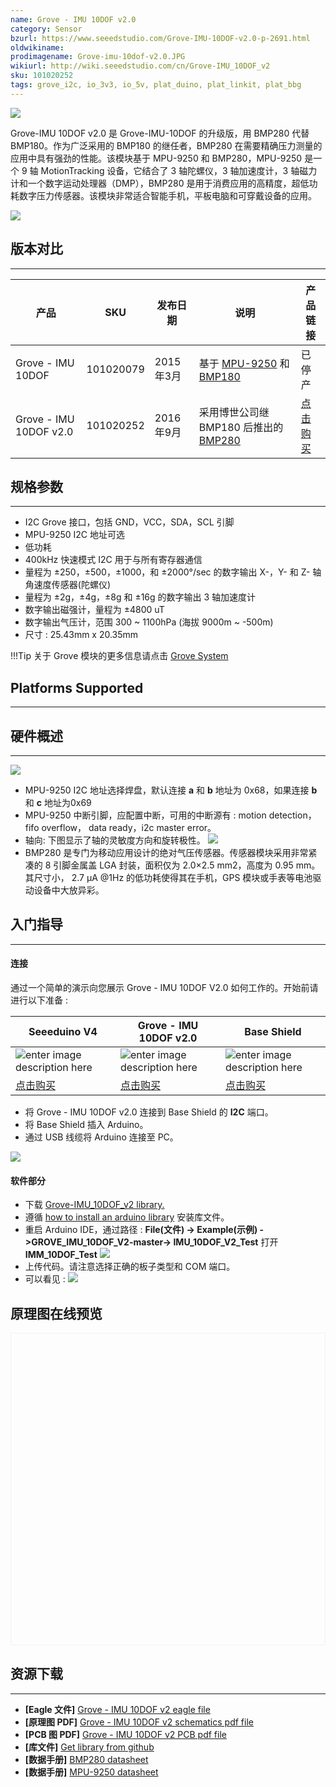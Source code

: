 ```yaml
---
name: Grove - IMU 10DOF v2.0
category: Sensor
bzurl: https://www.seeedstudio.com/Grove-IMU-10DOF-v2.0-p-2691.html
oldwikiname:
prodimagename: Grove-imu-10dof-v2.0.JPG
wikiurl: http://wiki.seeedstudio.com/cn/Grove-IMU_10DOF_v2
sku: 101020252
tags: grove_i2c, io_3v3, io_5v, plat_duino, plat_linkit, plat_bbg
---
```


![](https://github.com/SeeedDocument/Grove-IMU_10DOF_v2.0/raw/master/img/Grove-imu-10dof-v2.0.jpg)

Grove-IMU 10DOF v2.0 是 Grove-IMU-10DOF 的升级版，用 BMP280 代替 BMP180。作为广泛采用的 BMP180 的继任者，BMP280 在需要精确压力测量的应用中具有强劲的性能。该模块基于 MPU-9250 和 BMP280，MPU-9250 是一个 9 轴 MotionTracking 设备，它结合了 3 轴陀螺仪，3 轴加速度计，3 轴磁力计和一个数字运动处理器（DMP），BMP280 是用于消费应用的高精度，超低功耗数字压力传感器。该模块非常适合智能手机，平板电脑和可穿戴设备的应用。

[![](https://github.com/SeeedDocument/wiki_chinese/raw/master/docs/images/click_to_buy.PNG)](https://item.taobao.com/item.htm?spm=a230r.1.14.15.653c372dvP1Ko9&id=546828485726&ns=1&abbucket=1#detail)

## 版本对比
----
| 产品                | SKU       | 发布日期  | 说明                                | 产品链接 |
|------------------------|-----------|----------------|--------------------------------------------|---------------|
| Grove - IMU 10DOF      | 101020079 | 2015年3月     | 基于 [MPU-9250](https://raw.githubusercontent.com/SeeedDocument/Grove-IMU_10DOF/master/res/MPU-9250A_Product_Specification.pdf) 和 [BMP180](https://raw.githubusercontent.com/SeeedDocument/Grove-IMU_10DOF/master/res/BMP180.pdf)      | 已停产           |
| Grove - IMU 10DOF v2.0 | 101020252 | 2016年9月 | 采用博世公司继 BMP180 后推出的 [BMP280](https://raw.githubusercontent.com/SeeedDocument/Grove-Barometer_Sensor-BMP280/master/res/Grove-Barometer_Sensor-BMP280-BMP280-DS001-12_Datasheet.pdf)| [点击购买](https://item.taobao.com/item.htm?spm=a230r.1.14.15.653c372dvP1Ko9&id=546828485726&ns=1&abbucket=1#detail)   |


## 规格参数
-------------

-   I2C Grove 接口，包括 GND，VCC，SDA，SCL 引脚
-   MPU-9250 I2C 地址可选
-   低功耗
-   400kHz 快速模式 I2C 用于与所有寄存器通信
-   量程为 ±250，±500，±1000，和 ±2000°/sec 的数字输出 X-，Y- 和 Z- 轴角速度传感器(陀螺仪)
-   量程为 ±2g，±4g，±8g 和 ±16g 的数字输出 3 轴加速度计
-   数字输出磁强计，量程为 ±4800 uT
-   数字输出气压计，范围 300 ~ 1100hPa (海拔 9000m ~ -500m)
-   尺寸 : 25.43mm x 20.35mm

!!!Tip
    关于 Grove 模块的更多信息请点击 [Grove System](http://wiki.seeedstudio.com/cn/Grove_System/)

## Platforms Supported
-------------------

## 硬件概述
------------------
![](https://github.com/SeeedDocument/Grove-IMU_10DOF_v2.0/raw/master/img/hardware.jpg)


-  MPU-9250 I2C 地址选择焊盘，默认连接 **a** 和 **b** 地址为 0x68，如果连接 **b** 和 **c** 地址为0x69
-  MPU-9250 中断引脚，应配置中断，可用的中断源有 :  motion detection，fifo overflow， data ready，i2c master error。
- 轴向:
下图显示了轴的灵敏度方向和旋转极性。
![](https://raw.githubusercontent.com/SeeedDocument/Grove-IMU_10DOF/master/img/Imu-10dof-dir-axes.png)
- BMP280 是专门为移动应用设计的绝对气压传感器。传感器模块采用非常紧凑的 8 引脚金属盖 LGA 封装，面积仅为 2.0×2.5 mm2，高度为 0.95 mm。其尺寸小， 2.7 μA @1Hz 的低功耗使得其在手机，GPS 模块或手表等电池驱动设备中大放异彩。

## 入门指导
-----

#### 连接

通过一个简单的演示向您展示 Grove - IMU 10DOF V2.0 如何工作的。开始前请进行以下准备 :

| Seeeduino V4 | Grove - IMU 10DOF v2.0 | Base Shield |
|--------------|----------------------|-----------------|
|![enter image description here](https://raw.githubusercontent.com/SeeedDocument/Grove_Light_Sensor/master/images/gs_1.jpg)|![enter image description here](https://github.com/SeeedDocument/Grove-IMU_10DOF_v2.0/raw/master/img/Grove-imu-10dof-v2.0_s.jpg)|![enter image description here](https://raw.githubusercontent.com/SeeedDocument/Grove_Light_Sensor/master/images/gs_4.jpg)|
|[点击购买](https://item.taobao.com/item.htm?spm=a1z10.3-c.w4002-11172317909.9.3b475e0Rof5cH&id=45721222112)|[点击购买](https://item.taobao.com/item.htm?spm=a230r.1.14.15.653c372dvP1Ko9&id=546828485726&ns=1&abbucket=1#detail)|[点击购买](https://item.taobao.com/item.htm?spm=a1z10.3-c.w4002-11172317909.9.730262b4XlvZfE&id=520233320144)|


- 将 Grove - IMU 10DOF v2.0 连接到 Base Shield 的 **I2C** 端口。
- 将 Base Shield 插入 Arduino。
- 通过 USB 线缆将 Arduino 连接至 PC。

![](https://github.com/SeeedDocument/Grove-IMU_10DOF_v2.0/raw/master/img/arduino%20connection.jpg)

#### 软件部分

- 下载 [Grove-IMU_10DOF_v2 library.](https://github.com/Seeed-Studio/Grove_IMU_10DOF_v2.0/archive/master.zip)
- 遵循 [how to install an arduino library](http://wiki.seeed.cc/How_to_install_Arduino_Library/) 安装库文件。
- 重启 Arduino IDE，通过路径 : **File(文件) -> Example(示例) ->GROVE_IMU_10DOF_V2-master-> IMU_10DOF_V2_Test** 打开 **IMM_10DOF_Test**
![](https://github.com/SeeedDocument/Grove-IMU_10DOF_v2.0/raw/master/img/library%20example.jpg)
- 上传代码。请注意选择正确的板子类型和 COM 端口。
- 可以看见 :
![](https://raw.githubusercontent.com/SeeedDocument/Grove-IMU_10DOF/master/img/Imu-10dof-test.png)


## 原理图在线预览


<div class="altium-ecad-viewer" data-project-src="https://github.com/SeeedDocument/Grove-IMU_10DOF_v2.0/raw/master/res/Grove%20-%20IMU%2010DOF%20v2.0.zip" style="border-radius: 0px 0px 4px 4px; height: 500px; border-style: solid; border-width: 1px; border-color: rgb(241, 241, 241); overflow: hidden; max-width: 1280px; max-height: 700px; box-sizing: border-box;" />
</div>


## 资源下载
--------

-   **[Eagle 文件]** [Grove - IMU 10DOF v2 eagle file](https://github.com/SeeedDocument/Grove-IMU_10DOF_v2.0/raw/master/res/Grove%20-%20IMU%2010DOF%20v2.0.zip)
-   **[原理图 PDF]** [Grove - IMU 10DOF v2 schematics pdf file](https://github.com/SeeedDocument/Grove-IMU_10DOF_v2.0/raw/master/res/Grove%20-%20IMU%2010DOF%20v2.0%20Sch.pdf)
-   **[PCB 图 PDF]** [Grove - IMU 10DOF v2 PCB pdf file](https://github.com/SeeedDocument/Grove-IMU_10DOF_v2.0/raw/master/res/Grove%20-%20IMU%2010DOF%20v2.0%20PCB.pdf)
-   **[库文件]** [Get library from github](https://github.com/Seeed-Studio/Grove_IMU_10DOF_v2.0/archive/master.zip)
-   **[数据手册]** [BMP280 datasheet](https://github.com/SeeedDocument/Grove-IMU_10DOF_v2.0/raw/master/res/BMP280-Datasheet.pdf)
-   **[数据手册]** [MPU-9250 datasheet](https://raw.githubusercontent.com/SeeedDocument/Grove-IMU_10DOF/master/res/MPU-9250A_Product_Specification.pdf)


<!-- This Markdown file was created from http://www.seeedstudio.com/wiki/Grove_-_IMU_10DOF -->
